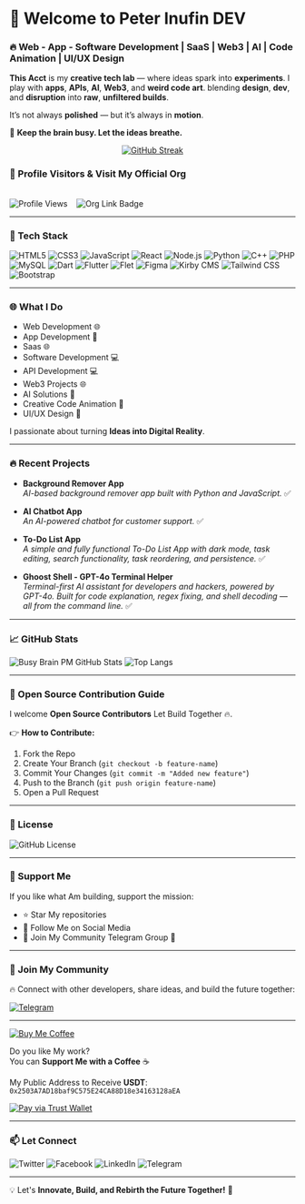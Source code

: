 # 👋 Welcome to Peter Inufin DEV

### 🔥 Web - App - Software Development | SaaS | Web3 | AI | Code Animation | UI/UX Design

**This Acct** is my **creative tech lab** — where ideas spark into **experiments**. I play with **apps**, **APIs**, **AI**, **Web3**, and **weird code art**. blending **design**, **dev**, and **disruption** into **raw**, **unfiltered builds**.  
  
It’s not always **polished** — but it’s always in **motion**.  
  
🧠 **Keep the brain busy. Let the ideas breathe.**

<div align="center">
  
 [![GitHub Streak](http://github-readme-streak-stats.herokuapp.com?user=PeterInufinDEV&theme=dark&hide_border=true)](https://git.io/streak-stats)
 
</div>

### 🎯 Profile Visitors & Visit My Official Org  
&nbsp;  
![Profile Views](https://komarev.com/ghpvc/?username=PeterInufinDEV&label=Profile%20Views&color=blue&style=plastic) &nbsp;&nbsp; ![Org Link Badge](https://img.shields.io/badge/Rebirth_Core_official-Visit%20Now-blue?style=plastic&logo=github)

---

### 💪 Tech Stack
![HTML5](https://img.shields.io/badge/HTML5-%23E34F26.svg?style=for-the-badge&logo=html5&logoColor=white)
![CSS3](https://img.shields.io/badge/CSS3-%231572B6.svg?style=for-the-badge&logo=css3&logoColor=white)
![JavaScript](https://img.shields.io/badge/JavaScript-%23F7DF1E.svg?style=for-the-badge&logo=javascript&logoColor=black)
![React](https://img.shields.io/badge/React-%2361DAFB.svg?style=for-the-badge&logo=react&logoColor=black)
![Node.js](https://img.shields.io/badge/Node.js-%23339933.svg?style=for-the-badge&logo=node.js&logoColor=white)
![Python](https://img.shields.io/badge/Python-%233776AB.svg?style=for-the-badge&logo=python&logoColor=white)
![C++](https://img.shields.io/badge/C%2B%2B-%2300599C.svg?style=for-the-badge&logo=c%2B%2B&logoColor=white)
![PHP](https://img.shields.io/badge/PHP-%23777BB4.svg?style=for-the-badge&logo=php&logoColor=white)
![MySQL](https://img.shields.io/badge/MySQL-%234479A1.svg?style=for-the-badge&logo=mysql&logoColor=white)
![Dart](https://img.shields.io/badge/Dart-%230175C2.svg?style=for-the-badge&logo=dart&logoColor=white)
![Flutter](https://img.shields.io/badge/Flutter-%2302569B.svg?style=for-the-badge&logo=flutter&logoColor=white)
![Flet](https://img.shields.io/badge/Flet-%232C3E50.svg?style=for-the-badge&logo=flet&logoColor=white)
![Figma](https://img.shields.io/badge/Figma-%23F24E1E.svg?style=for-the-badge&logo=figma&logoColor=white)
![Kirby CMS](https://img.shields.io/badge/Kirby_CMS-000000.svg?style=for-the-badge&logo=kirby&logoColor=white)
![Tailwind CSS](https://img.shields.io/badge/Tailwind_CSS-38B2AC.svg?style=for-the-badge&logo=tailwind-css&logoColor=white)
![Bootstrap](https://img.shields.io/badge/Bootstrap-%2302569B.svg?style=for-the-badge&logo=Bootstrap&logoColor=white)

---

### 🌐 What I Do
- Web Development 🌐 
- App Development 📱  
- Saas 🌐  
- Software Development 💻  
- API Development 💻  
- Web3 Projects 🌐  
- AI Solutions 🤖  
- Creative Code Animation 🎥  
- UI/UX Design 📐 

I passionate about turning **Ideas into Digital Reality**.

---

### 🔥 Recent Projects
- **Background Remover App**  
  _AI-based background remover app built with Python and JavaScript._ ✅  

- **AI Chatbot App**  
  _An AI-powered chatbot for customer support._ ✅  

- **To-Do List App**  
  _A simple and fully functional To-Do List App with dark mode, task editing, search functionality, task reordering, and persistence._ ✅  

- **Ghoost Shell - GPT-4o Terminal Helper**  
  _Terminal-first AI assistant for developers and hackers, powered by GPT-4o. Built for code explanation, regex fixing, and shell decoding — all from the command line._ ✅
---

### 📈 GitHub Stats
![Busy Brain PM GitHub Stats](https://github-readme-stats.vercel.app/api?username=PeterInufinDEV&show_icons=true&theme=radical)
![Top Langs](https://github-readme-stats.vercel.app/api/top-langs/?username=PeterInufinDEV&layout=compact&theme=radical)

---

### 🤝 Open Source Contribution Guide
I welcome **Open Source Contributors** Let Build Together 🔥.

👉 **How to Contribute:**
1. Fork the Repo  
2. Create Your Branch (`git checkout -b feature-name`)  
3. Commit Your Changes (`git commit -m "Added new feature"`)  
4. Push to the Branch (`git push origin feature-name`)  
5. Open a Pull Request  

---

### 📜 License
![GitHub License](https://img.shields.io/github/license/PeterInufinDEV/PeterInufinDEV?style=for-the-badge)

---

### 💪 Support Me
If you like what Am building, support the mission:

- ⭐ Star My repositories  
- 📣 Follow Me on Social Media  
- 💬 Join My Community Telegram Group 🚀  

---

### 🎯 Join My Community
🔥 Connect with other developers, share ideas, and build the future together:

[![Telegram](https://img.shields.io/badge/Join%20Our%20Telegram-%2326A5E4.svg?style=for-the-badge&logo=telegram&logoColor=white)](https://t.me/Peter_Inufin_DEV_Community)

---

[![Buy Me Coffee](https://img.shields.io/badge/Buy%20Me%20Coffee-%23FFDD00.svg?style=for-the-badge&logo=buy-me-a-coffee&logoColor=black)]([https://www.buymeacoffee.com/yourprofile](https://link.trustwallet.com/send?coin=20000714&address=0x2503A7AD18baf9C575E24CA88D18e34163128aEA&token_id=0x55d398326f99059fF775485246999027B3197955))

Do you like My work?  
You can **Support Me with a Coffee** ☕

My Public Address to Receive **USDT**:  
`0x2503A7AD18baf9C575E24CA88D18e34163128aEA`

[![Pay via Trust Wallet](https://img.shields.io/badge/Pay%20via%20Trust%20Wallet-%23007AFF.svg?style=for-the-badge&logo=trustwallet&logoColor=white)](https://link.trustwallet.com/send?coin=20000714&address=0x2503A7AD18baf9C575E24CA88D18e34163128aEA&token_id=0x55d398326f99059fF775485246999027B3197955)

---

### 📫 Let Connect

![Twitter](https://img.shields.io/badge/x-%231DA1F2.svg?style=for-the-badge&logo=x&logoColor=white&link=https://x.com/PeterInufin_DEV)
![Facebook](https://img.shields.io/badge/Facebook-%231877F2.svg?style=for-the-badge&logo=facebook&logoColor=white&link=https://web.facebook.com/PeterInufinDEV/)
![LinkedIn](https://img.shields.io/badge/LinkedIn-%230A66C2.svg?style=for-the-badge&logo=linkedin&logoColor=white&link=https://www.linkedin.com/in/peter-inufin-dev-b27647291?miniProfileUrn=urn%3Ali%3Afs_miniProfile%3AACoAAEbAkY8BMb-d2oJY6qKWRMUTVMHHi3_XTaI&lipi=urn%3Ali%3Apage%3Ad_flagship3_search_srp_all%3B6FKrUPsGR6CetMvx99o49A%3D%3D)
![Telegram](https://img.shields.io/badge/Telegram-%2326A5E4.svg?style=for-the-badge&logo=telegram&logoColor=white&link=https://t.me/Peter_Inufin_DEV)

---

💡 Let's **Innovate, Build, and Rebirth the Future Together!** 🚀
